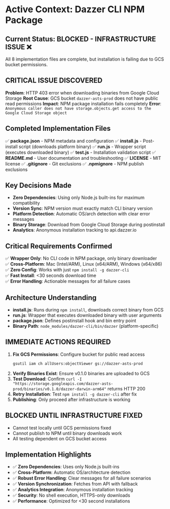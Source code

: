 # Active Context: Dazzer CLI NPM Package

## Current Status: BLOCKED - INFRASTRUCTURE ISSUE ❌

All 8 implementation files are complete, but installation is failing due to GCS bucket permissions.

## CRITICAL ISSUE DISCOVERED
**Problem**: HTTP 403 error when downloading binaries from Google Cloud Storage
**Root Cause**: GCS bucket `dazzer-asts-prod` does not have public read permissions
**Impact**: NPM package installation fails completely
**Error**: `Anonymous caller does not have storage.objects.get access to the Google Cloud Storage object`

## Completed Implementation Files
✅ **package.json** - NPM metadata and configuration
✅ **install.js** - Post-install script (downloads platform binary)
✅ **run.js** - Wrapper script (executes downloaded binary)
✅ **test.js** - Installation validation script
✅ **README.md** - User documentation and troubleshooting
✅ **LICENSE** - MIT license
✅ **.gitignore** - Git exclusions
✅ **.npmignore** - NPM publish exclusions

## Key Decisions Made
- **Zero Dependencies**: Using only Node.js built-ins for maximum compatibility
- **Version Sync**: NPM version must exactly match CLI binary version
- **Platform Detection**: Automatic OS/arch detection with clear error messages
- **Binary Storage**: Download from Google Cloud Storage during postinstall
- **Analytics**: Anonymous installation tracking to api.dazzer.io

## Critical Requirements Confirmed
✅ **Wrapper Only**: No CLI code in NPM package, only binary downloader  
✅ **Cross-Platform**: Mac (Intel/ARM), Linux (x64/ARM), Windows (x64/x86)  
✅ **Zero Config**: Works with just `npm install -g dazzer-cli`  
✅ **Fast Install**: <30 seconds download time  
✅ **Error Handling**: Actionable messages for all failure cases  

## Architecture Understanding
- **install.js**: Runs during `npm install`, downloads correct binary from GCS
- **run.js**: Wrapper that executes downloaded binary with user arguments  
- **package.json**: Defines postinstall hook and bin entry point
- **Binary Path**: `node_modules/dazzer-cli/bin/dazzer` (platform-specific)

## IMMEDIATE ACTIONS REQUIRED
1. **Fix GCS Permissions**: Configure bucket for public read access
   ```bash
   gsutil iam ch allUsers:objectViewer gs://dazzer-asts-prod
   ```
2. **Verify Binaries Exist**: Ensure v0.1.0 binaries are uploaded to GCS
3. **Test Download**: Confirm `curl -I "https://storage.googleapis.com/dazzer-asts-prod/binaries/v0.1.0/dazzer-darwin-arm64"` returns HTTP 200
4. **Retry Installation**: Test `npm install -g dazzer-cli` after fix
5. **Publishing**: Only proceed after infrastructure is working

## BLOCKED UNTIL INFRASTRUCTURE FIXED
- Cannot test locally until GCS permissions fixed
- Cannot publish to NPM until binary downloads work
- All testing dependent on GCS bucket access

## Implementation Highlights
- ✅ **Zero Dependencies**: Uses only Node.js built-ins
- ✅ **Cross-Platform**: Automatic OS/architecture detection
- ✅ **Robust Error Handling**: Clear messages for all failure scenarios
- ✅ **Version Synchronization**: Fetches from API with fallback
- ✅ **Analytics Integration**: Anonymous installation tracking
- ✅ **Security**: No shell execution, HTTPS-only downloads
- ✅ **Performance**: Optimized for <30 second installations
